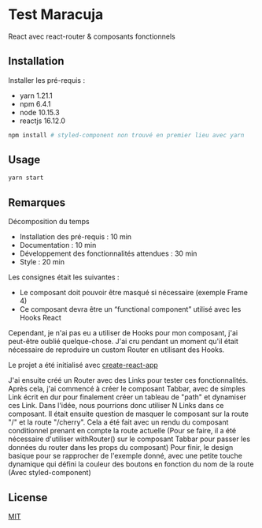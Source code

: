 # Test Maracuja

React avec react-router & composants fonctionnels

## Installation

Installer les pré-requis :

- yarn 1.21.1
- npm 6.4.1
- node 10.15.3
- reactjs 16.12.0

```bash
npm install # styled-component non trouvé en premier lieu avec yarn
```

## Usage

```bash
yarn start
```

## Remarques

Décomposition du temps 
- Installation des pré-requis : 10 min
- Documentation : 10 min
- Développement des fonctionnalités attendues : 30 min
- Style : 20 min

Les consignes était les suivantes : 

- Le composant doit pouvoir être masqué si nécessaire (exemple Frame 4)
- Ce composant devra être un “functional component” utilisé avec les Hooks React

Cependant, je n'ai pas eu a utiliser de Hooks pour mon composant, j'ai peut-être oublié quelque-chose. J'ai cru pendant un moment qu'il était nécessaire de reproduire un custom Router en utilisant des Hooks.


Le projet a été initialisé avec [create-react-app](https://github.com/facebook/create-react-app)

J'ai ensuite créé un Router avec des Links pour tester ces fonctionnalités. 
Après cela, j'ai commencé à créer le composant Tabbar, avec de simples Link écrit en dur pour finalement créer un tableau de "path" et dynamiser ces Link. Dans l'idée, nous pourrions donc utiliser N Links dans ce composant.
Il était ensuite question de masquer le composant sur la route "/" et la route "/cherry". Cela a été fait avec un rendu du composant conditionnel prenant en compte la route actuelle (Pour se faire, il a été nécessaire d'utiliser withRouter() sur le composant Tabbar pour passer les données du router dans les props du composant)
Pour finir, le design basique pour se rapprocher de l'exemple donné, avec une petite touche dynamique qui défini la couleur des boutons en fonction du nom de la route (Avec styled-component)



## License
[MIT](https://choosealicense.com/licenses/mit/)